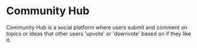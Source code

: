 # Community Hub

Community Hub is a social platform where users submit and comment on topics or ideas that other users 'upvote' or 'downvote' based on if they like it.

